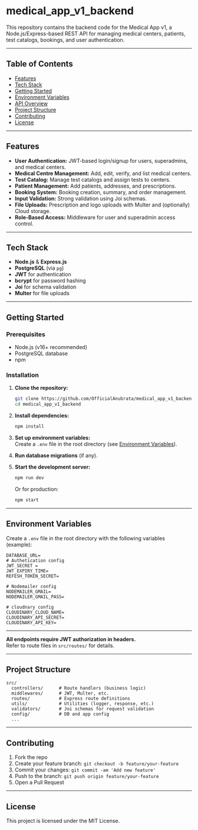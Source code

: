 # medical_app_v1_backend

This repository contains the backend code for the Medical App v1, a Node.js/Express-based REST API for managing medical centers, patients, test catalogs, bookings, and user authentication.

---

## Table of Contents

- [Features](#features)
- [Tech Stack](#tech-stack)
- [Getting Started](#getting-started)
- [Environment Variables](#environment-variables)
- [API Overview](#api-overview)
- [Project Structure](#project-structure)
- [Contributing](#contributing)
- [License](#license)

---

## Features

- **User Authentication:** JWT-based login/signup for users, superadmins, and medical centers.
- **Medical Centre Management:** Add, edit, verify, and list medical centers.
- **Test Catalog:** Manage test catalogs and assign tests to centers.
- **Patient Management:** Add patients, addresses, and prescriptions.
- **Booking System:** Booking creation, summary, and order management.
- **Input Validation:** Strong validation using Joi schemas.
- **File Uploads:** Prescription and logo uploads with Multer and (optionally) Cloud storage.
- **Role-Based Access:** Middleware for user and superadmin access control.

---

## Tech Stack

- **Node.js** & **Express.js**
- **PostgreSQL** (via `pg`)
- **JWT** for authentication
- **bcrypt** for password hashing
- **Joi** for schema validation
- **Multer** for file uploads

---

## Getting Started

### Prerequisites

- Node.js (v16+ recommended)
- PostgreSQL database
- npm

### Installation

1. **Clone the repository:**
    ```bash
    git clone https://github.com/OfficialAnubrata/medical_app_v1_backend.git
    cd medical_app_v1_backend
    ```

2. **Install dependencies:**
    ```bash
    npm install
    ```

3. **Set up environment variables:**  
   Create a `.env` file in the root directory (see [Environment Variables](#environment-variables)).

4. **Run database migrations** (if any).

5. **Start the development server:**
    ```bash
    npm run dev
    ```
    Or for production:
    ```bash
    npm start
    ```

---

## Environment Variables

Create a `.env` file in the root directory with the following variables (example):

```
DATABASE_URL=
# Authetication config
JWT_SECRET = 
JWT_EXPIRY_TIME=
REFESH_TOKEN_SECRET= 

# Nodemailer config
NODEMAILER_GMAIL=
NODEMAILER_GMAIL_PASS=

# cloudnary config
CLOUDINARY_CLOUD_NAME=
CLOUDINARY_API_SECRET=
CLOUDINARY_API_KEY=
```

---
 
**All endpoints require JWT authorization in headers.**  
Refer to route files in `src/routes/` for details.

---

## Project Structure

```
src/
  controllers/      # Route handlers (business logic)
  middlewares/      # JWT, Multer, etc.
  routes/           # Express route definitions
  utils/            # Utilities (logger, response, etc.)
  validators/       # Joi schemas for request validation
  config/           # DB and app config
  ...
```

---

## Contributing

1. Fork the repo
2. Create your feature branch: `git checkout -b feature/your-feature`
3. Commit your changes: `git commit -am 'Add new feature'`
4. Push to the branch: `git push origin feature/your-feature`
5. Open a Pull Request

---

## License

This project is licensed under the MIT License.

